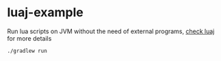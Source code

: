 # luaj-example

Run lua scripts on JVM without the need of external programs, [check luaj][1] for more details

```bash
./gradlew run
```

[1]: http://www.luaj.org/luaj/3.0/README.html
